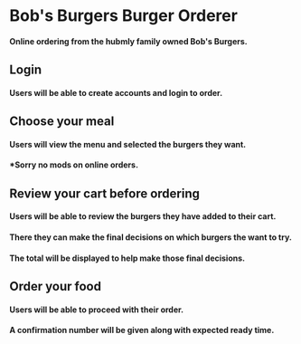# Bob's Burgers Burger Orderer
#### Online ordering from the hubmly family owned Bob's Burgers.

## Login
#### Users will be able to create accounts and login to order.

## Choose your meal
#### Users will view the menu and selected the burgers they want.
#### *Sorry no mods on online orders.

## Review your cart before ordering
#### Users will be able to review the burgers they have added to their cart.
#### There they can make the final decisions on which burgers the want to try.
#### The total will be displayed to help make those final decisions.

## Order your food
#### Users will be able to proceed with their order.
#### A confirmation number will be given along with expected ready time.

